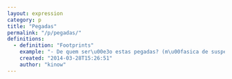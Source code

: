 ```yaml
---
layout: expression
category: p
title: "Pegadas"
permalink: "/p/pegadas/"
definitions:
  - definition: "Footprints"
    example: "- De quem ser\u00e3o estas pegadas? (m\u00fasica de suspense)"
    created: "2014-03-28T15:26:51"
    author: "kinow"
---
```

